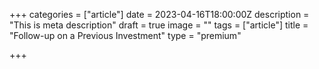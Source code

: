 +++
categories = ["article"]
date = 2023-04-16T18:00:00Z
description = "This is meta description"
draft = true
image = ""
tags = ["article"]
title = "Follow-up on a Previous Investment"
type = "premium"

+++
